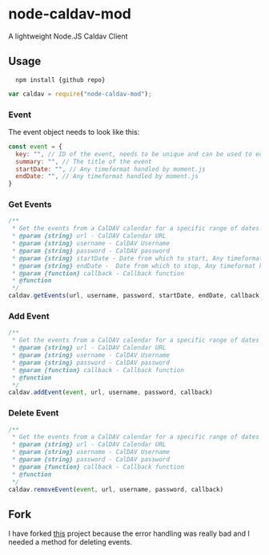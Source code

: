 node-caldav-mod
===========

A lightweight Node.JS Caldav Client

Usage
-----------
```
  npm install {github repo}
```
```javascript
var caldav = require("node-caldav-mod");
```
### Event
The event object needs to look like this:

```javascript
const event = {
  key: "", // ID of the event, needs to be unique and can be used to edit the event in the future
  summary: "", // The title of the event
  startDate: "", // Any timeformat handled by moment.js
  endDate: "", // Any timeformat handled by moment.js
}
```
### Get Events
```javascript
/**
 * Get the events from a CalDAV calendar for a specific range of dates
 * @param {string} url - CalDAV Calendar URL
 * @param {string} username - CalDAV Username
 * @param {string} password - CalDAV password
 * @param {string} startDate - Date from which to start, Any timeformat handled by moment.js
 * @param {string} endDate -  Date from which to stop, Any timeformat handled by moment.js
 * @param {function} callback - Callback function
 * @function
 */
caldav.getEvents(url, username, password, startDate, endDate, callback)
```
### Add Event
```javascript
/**
 * Get the events from a CalDAV calendar for a specific range of dates
 * @param {string} url - CalDAV Calendar URL
 * @param {string} username - CalDAV Username
 * @param {string} password - CalDAV password
 * @param {function} callback - Callback function
 * @function
 */
caldav.addEvent(event, url, username, password, callback)
```
### Delete Event
```javascript
/**
 * Get the events from a CalDAV calendar for a specific range of dates
 * @param {string} url - CalDAV Calendar URL
 * @param {string} username - CalDAV Username
 * @param {string} password - CalDAV password
 * @param {function} callback - Callback function
 * @function
 */
caldav.removeEvent(event, url, username, password, callback)
```

Fork
-----------

I have forked [this](https://github.com/andreafalzetti/node-caldav-mod/) project because the error handling was really bad and I needed a method for deleting events.
